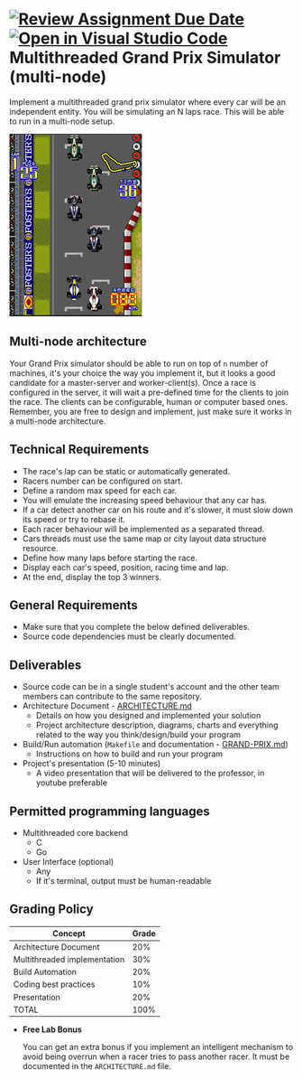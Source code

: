 [![Review Assignment Due Date](https://classroom.github.com/assets/deadline-readme-button-24ddc0f5d75046c5622901739e7c5dd533143b0c8e959d652212380cedb1ea36.svg)](https://classroom.github.com/a/QNBIi12-)
[![Open in Visual Studio Code](https://classroom.github.com/assets/open-in-vscode-718a45dd9cf7e7f842a935f5ebbe5719a5e09af4491e668f4dbf3b35d5cca122.svg)](https://classroom.github.com/online_ide?assignment_repo_id=11203615&assignment_repo_type=AssignmentRepo)
Multithreaded Grand Prix Simulator (multi-node)
===============================================

Implement a multithreaded grand prix simulator where every car will be an independent entity. You will be simulating an N laps race. This will be able to run in a multi-node setup.

![Grand Prix](grand-prix.png)


Multi-node architecture
-----------------------
Your Grand Prix simulator should be able to run on top of `n` number of machines, it's your choice the way you implement it, but it looks a good candidate for a master-server and worker-client(s). Once a race is configured in the server, it will wait a pre-defined time  for the clients to join the race. The clients can be configurable, human or computer based ones. Remember, you are free to design and implement, just make sure it works in a multi-node architecture.


Technical Requirements
----------------------
- The race's lap can be static or automatically generated.
- Racers number can be configured on start.
- Define a random max speed for each car.
- You will emulate the increasing speed behaviour that any car has.
- If a car detect another car on his route and it's slower, it must slow down its speed or try to rebase it.
- Each racer behaviour will be implemented as a separated thread.
- Cars threads must use the same map or city layout data structure resource.
- Define how many laps before starting the race.
- Display each car's speed, position, racing time and lap.
- At the end, display the top 3 winners.


General Requirements
--------------------
- Make sure that you complete the below defined deliverables.
- Source code dependencies must be clearly documented.


Deliverables
------------
- Source code can be in a single student's account and the other team members can contribute to the same repository.
- Architecture Document - [ARCHITECTURE.md](ARCHITECTURE.md)
  - Details on how you designed and implemented your solution
  - Project architecture description, diagrams, charts and everything related to the way you think/design/build your program
- Build/Run automation (`Makefile` and documentation - [GRAND-PRIX.md](GRAND-PRIX.md))
  - Instructions on how to build and run your program
- Project's presentation (5-10 minutes)
  - A video presentation that will be delivered to the professor, in youtube preferable


Permitted programming languages
-------------------------------
- Multithreaded core backend
  - C
  - Go
- User Interface (optional)
  - Any
  - If it's terminal, output must be human-readable


Grading Policy
--------------
| Concept                      | Grade |
|------------------------------|-------|
| Architecture Document        | 20%   |
| Multithreaded implementation | 30%   |
| Build Automation             | 20%   |
| Coding best practices        | 10%   |
| Presentation                 | 20%   |
| TOTAL                        | 100%  |

- **Free Lab Bonus**

  You can get an extra bonus if you implement an intelligent mechanism to avoid being overrun when a racer tries to pass another racer. It must be documented in the `ARCHITECTURE.md` file.